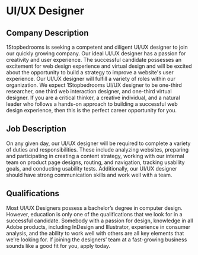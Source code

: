 # UI/UX Designer

## Company Description
1Stopbedrooms is seeking a competent and diligent UI/UX designer to join our quickly growing company. Our ideal UI/UX designer has a passion for creativity and user experience. The successful candidate possesses an excitement for web design experience and virtual design and will be excited about the opportunity to build a strategy to improve a website's user experience.
Our UI/UX designer will fulfill a variety of roles within our organization. We expect 1Stopbedrooms UI/UX designer to be one-third researcher, one third web interaction designer, and one-third virtual designer. If you are a critical thinker, a creative individual, and a natural leader who follows a hands-on approach to building a successful web design experience, then this is the perfect career opportunity for you.

## Job Description
On any given day, our UI/UX designer will be required to complete a variety of duties and responsibilities. These include analyzing websites, preparing and participating in creating a content strategy, working with our internal team on product page designs, routing, and navigation, tracking usability goals, and conducting usability tests.  Additionally, our UI/UX designer should have strong communication skills and work well with a team. 

## Qualifications
Most UI/UX Designers possess a bachelor’s degree in computer design. However, education is only one of the qualifications that we look for in a successful candidate. Somebody with a passion for design, knowledge in all Adobe products, including InDesign and Illustrator, experience in consumer analysis, and the ability to work well with others are all key elements that we’re looking for. 
If joining the designers’ team at a fast-growing business sounds like a good fit for you, apply today. 